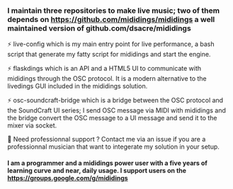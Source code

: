 ### I maintain three repositories to make live music; two of them depends on https://github.com/mididings/mididings a well maintained version of github.com/dsacre/mididings

⚡ live-config which is my main entry point for live performance, a bash script that generate my fatty script for mididings and start the engine.

⚡ flaskdings which is an API and a HTML5 UI to communicate with mididings through the OSC protocol. It is a modern alternative to the livedings GUI included in the mididings solution.

⚡ osc-soundcraft-bridge which is a bridge between the OSC protocol and the SoundCraft UI series; I send OSC message via MIDI with mididings and the bridge convert the OSC message to a UI message and send it to the mixer via socket.


💬 Need professionnal support ? Contact me via an issue if you are a professionnal musician that want to integerate my solution in your setup.

#### I am a programmer and a mididings power user with a five years of learning curve and near, daily usage. I support users on the https://groups.google.com/g/mididings

<!--
**stefets/stefets** is a ✨ _special_ ✨ repository because its `README.md` (this file) appears on your GitHub profile.

Here are some ideas to get you started:

- 🔭 I’m currently working on ...
- 🌱 I’m currently learning ...
- 👯 I’m looking to collaborate on ...
- 🤔 I’m looking for help with ...
- 💬 Ask me about ...
- 📫 How to reach me: ...
- 😄 Pronouns: ...
- ⚡ Fun fact: ...
-->
